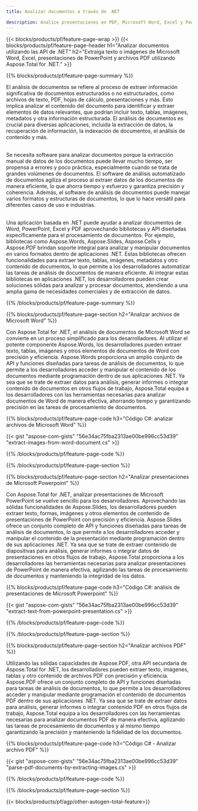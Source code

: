 ```yaml
---
title: Analizar documentos a través de .NET 

description: Analice presentaciones en PDF, Microsoft Word, Excel y PowerPoint a través de su aplicación .NET. Código C# listado para extraer texto o imágenes con facilidad.
---
```


{{< blocks/products/pf/feature-page-wrap >}}
{{< blocks/products/pf/feature-page-header h1="Analizar documentos utilizando las API de .NET" h2="Extraiga texto o imágenes de Microsoft Word, Excel, presentaciones de PowerPoint y archivos PDF utilizando Aspose.Total for .NET." >}}

{{% blocks/products/pf/feature-page-summary %}}

El análisis de documentos se refiere al proceso de extraer información significativa de documentos estructurados o no estructurados, como archivos de texto, PDF, hojas de cálculo, presentaciones y más. Esto implica analizar el contenido del documento para identificar y extraer elementos de datos relevantes, que podrían incluir texto, tablas, imágenes, metadatos y otra información estructurada. El análisis de documentos es crucial para diversas aplicaciones, incluida la extracción de datos, la recuperación de información, la indexación de documentos, el análisis de contenido y más.<br /><br />

Se necesita software para analizar documentos porque la extracción manual de datos de los documentos puede llevar mucho tiempo, ser propensa a errores y poco práctica, especialmente cuando se trata de grandes volúmenes de documentos. El software de análisis automatizado de documentos agiliza el proceso al extraer datos de los documentos de manera eficiente, lo que ahorra tiempo y esfuerzo y garantiza precisión y coherencia. Además, el software de análisis de documentos puede manejar varios formatos y estructuras de documentos, lo que lo hace versátil para diferentes casos de uso e industrias.<br /><br />

Una aplicación basada en .NET puede ayudar a analizar documentos de Word, PowerPoint, Excel y PDF aprovechando bibliotecas y API diseñadas específicamente para el procesamiento de documentos. Por ejemplo, bibliotecas como Aspose.Words, Aspose.Slides, Aspose.Cells y Aspose.PDF brindan soporte integral para analizar y manipular documentos en varios formatos dentro de aplicaciones .NET. Estas bibliotecas ofrecen funcionalidades para extraer texto, tablas, imágenes, metadatos y otro contenido de documentos, lo que permite a los desarrolladores automatizar las tareas de análisis de documentos de manera eficiente. Al integrar estas bibliotecas en aplicaciones .NET, los desarrolladores pueden crear soluciones sólidas para analizar y procesar documentos, atendiendo a una amplia gama de necesidades comerciales y de extracción de datos.

{{% /blocks/products/pf/feature-page-summary  %}}

{{% blocks/products/pf/feature-page-section  h2="Analizar archivos de Microsoft Word" %}}

Con Aspose.Total for .NET, el análisis de documentos de Microsoft Word se convierte en un proceso simplificado para los desarrolladores. Al utilizar el potente componente Aspose.Words, los desarrolladores pueden extraer texto, tablas, imágenes y otros elementos de documentos de Word con precisión y eficiencia. Aspose.Words proporciona un amplio conjunto de API y funciones diseñadas para tareas de análisis de documentos, lo que permite a los desarrolladores acceder y manipular el contenido de los documentos mediante programación dentro de sus aplicaciones .NET. Ya sea que se trate de extraer datos para análisis, generar informes o integrar contenido de documentos en otros flujos de trabajo, Aspose.Total equipa a los desarrolladores con las herramientas necesarias para analizar documentos de Word de manera efectiva, ahorrando tiempo y garantizando precisión en las tareas de procesamiento de documentos.

{{% blocks/products/pf/feature-page-code h3="Código C#: analizar archivos de Microsoft Word" %}}

{{< gist "aspose-com-gists" "56e34ac75fba2313ae00be996cc53d39" "extract-images-from-word-document.cs" >}}

{{% /blocks/products/pf/feature-page-code  %}}

{{% /blocks/products/pf/feature-page-section %}}

{{% blocks/products/pf/feature-page-section  h2="Analizar presentaciones de Microsoft Powerpoint" %}}

Con Aspose.Total for .NET, analizar presentaciones de Microsoft PowerPoint se vuelve sencillo para los desarrolladores. Aprovechando las sólidas funcionalidades de Aspose.Slides, los desarrolladores pueden extraer texto, formas, imágenes y otros elementos de contenido de presentaciones de PowerPoint con precisión y eficiencia. Aspose.Slides ofrece un conjunto completo de API y funciones diseñadas para tareas de análisis de documentos, lo que permite a los desarrolladores acceder y manipular el contenido de la presentación mediante programación dentro de sus aplicaciones .NET. Ya sea que se trate de extraer contenido de diapositivas para análisis, generar informes o integrar datos de presentaciones en otros flujos de trabajo, Aspose.Total proporciona a los desarrolladores las herramientas necesarias para analizar presentaciones de PowerPoint de manera efectiva, agilizando las tareas de procesamiento de documentos y manteniendo la integridad de los datos.

{{% blocks/products/pf/feature-page-code h3="Código C#: análisis de presentaciones de Microsoft Powerpoint" %}}

{{< gist "aspose-com-gists" "56e34ac75fba2313ae00be996cc53d39" "extract-text-from-powerpoint-presentation.cs" >}}

{{% /blocks/products/pf/feature-page-code  %}}

{{% /blocks/products/pf/feature-page-section %}}

{{% blocks/products/pf/feature-page-section  h2="Analizar archivos PDF" %}}

Utilizando las sólidas capacidades de Aspose.PDF, otra API secundaria de Aspose.Total for .NET, los desarrolladores pueden extraer texto, imágenes, tablas y otro contenido de archivos PDF con precisión y eficiencia. Aspose.PDF ofrece un conjunto completo de API y funciones diseñadas para tareas de análisis de documentos, lo que permite a los desarrolladores acceder y manipular mediante programación el contenido de documentos PDF dentro de sus aplicaciones .NET. Ya sea que se trate de extraer datos para análisis, generar informes o integrar contenido PDF en otros flujos de trabajo, Aspose.Total equipa a los desarrolladores con las herramientas necesarias para analizar documentos PDF de manera efectiva, agilizando las tareas de procesamiento de documentos y al mismo tiempo garantizando la precisión y manteniendo la fidelidad de los documentos.

{{% blocks/products/pf/feature-page-code h3="Código C# - Analizar archivo PDF" %}}

{{< gist "aspose-com-gists" "56e34ac75fba2313ae00be996cc53d39" "parse-pdf-documents-by-extracting-images.cs" >}}

{{% /blocks/products/pf/feature-page-code  %}}

{{% /blocks/products/pf/feature-page-section %}}

{{< blocks/products/pf/agp/other-autogen-total-feature>}}